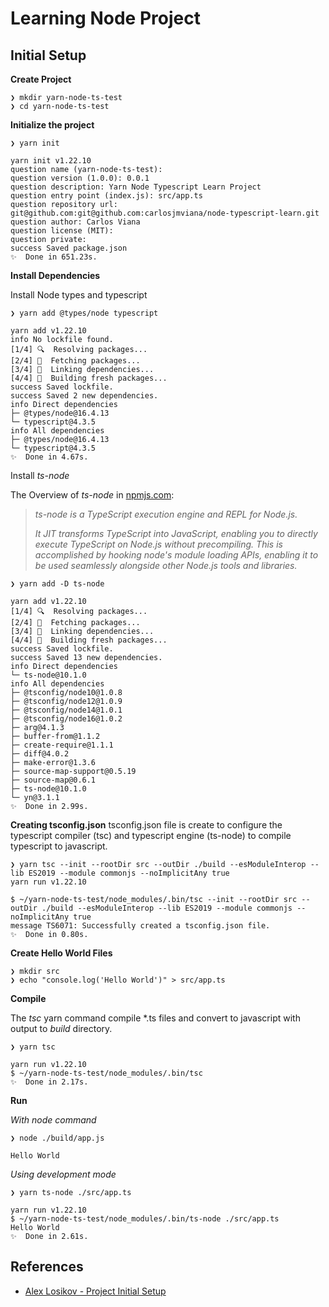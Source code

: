 # Learning Node Project

## Initial Setup

**Create Project**
```
❯ mkdir yarn-node-ts-test
❯ cd yarn-node-ts-test
```

**Initialize the project**
```
❯ yarn init

yarn init v1.22.10
question name (yarn-node-ts-test): 
question version (1.0.0): 0.0.1
question description: Yarn Node Typescript Learn Project
question entry point (index.js): src/app.ts
question repository url: git@github.com:git@github.com:carlosjmviana/node-typescript-learn.git
question author: Carlos Viana
question license (MIT): 
question private: 
success Saved package.json
✨  Done in 651.23s.
```

**Install Dependencies**

Install Node types and typescript
```
❯ yarn add @types/node typescript

yarn add v1.22.10
info No lockfile found.
[1/4] 🔍  Resolving packages...
[2/4] 🚚  Fetching packages...
[3/4] 🔗  Linking dependencies...
[4/4] 🔨  Building fresh packages...
success Saved lockfile.
success Saved 2 new dependencies.
info Direct dependencies
├─ @types/node@16.4.13
└─ typescript@4.3.5
info All dependencies
├─ @types/node@16.4.13
└─ typescript@4.3.5
✨  Done in 4.67s.
```

Install _ts-node_

The Overview of _ts-node_ in [npmjs.com](https://github.com/actions/setup-node):

> _ts-node is a TypeScript execution engine and REPL for Node.js._
> 
> _It JIT transforms TypeScript into JavaScript, enabling you to directly execute TypeScript on Node.js without precompiling. This is accomplished by hooking node's module loading APIs, enabling it to be used seamlessly alongside other Node.js tools and libraries._
```
❯ yarn add -D ts-node

yarn add v1.22.10
[1/4] 🔍  Resolving packages...
[2/4] 🚚  Fetching packages...
[3/4] 🔗  Linking dependencies...
[4/4] 🔨  Building fresh packages...
success Saved lockfile.
success Saved 13 new dependencies.
info Direct dependencies
└─ ts-node@10.1.0
info All dependencies
├─ @tsconfig/node10@1.0.8
├─ @tsconfig/node12@1.0.9
├─ @tsconfig/node14@1.0.1
├─ @tsconfig/node16@1.0.2
├─ arg@4.1.3
├─ buffer-from@1.1.2
├─ create-require@1.1.1
├─ diff@4.0.2
├─ make-error@1.3.6
├─ source-map-support@0.5.19
├─ source-map@0.6.1
├─ ts-node@10.1.0
└─ yn@3.1.1
✨  Done in 2.99s.
```

**Creating tsconfig.json**
tsconfig.json file is create to configure the typescript compiler (tsc) and typescript engine (ts-node) to compile typescript to javascript.

```
❯ yarn tsc --init --rootDir src --outDir ./build --esModuleInterop --lib ES2019 --module commonjs --noImplicitAny true
yarn run v1.22.10

$ ~/yarn-node-ts-test/node_modules/.bin/tsc --init --rootDir src --outDir ./build --esModuleInterop --lib ES2019 --module commonjs --noImplicitAny true
message TS6071: Successfully created a tsconfig.json file.
✨  Done in 0.80s.
```

**Create Hello World Files**
```
❯ mkdir src
❯ echo "console.log('Hello World')" > src/app.ts
```

**Compile**

The _tsc_ yarn command compile *.ts files and convert to javascript with output to _build_ directory.

```
❯ yarn tsc

yarn run v1.22.10
$ ~/yarn-node-ts-test/node_modules/.bin/tsc
✨  Done in 2.17s.
```

**Run**

_With node command_
```
❯ node ./build/app.js

Hello World
````

_Using development mode_
```
❯ yarn ts-node ./src/app.ts

yarn run v1.22.10
$ ~/yarn-node-ts-test/node_modules/.bin/ts-node ./src/app.ts
Hello World
✨  Done in 2.61s.
```

## References

* [Alex Losikov - Project Initial Setup](https://losikov.medium.com/part-1-project-initial-setup-typescript-node-js-31ba3aa7fbf1)